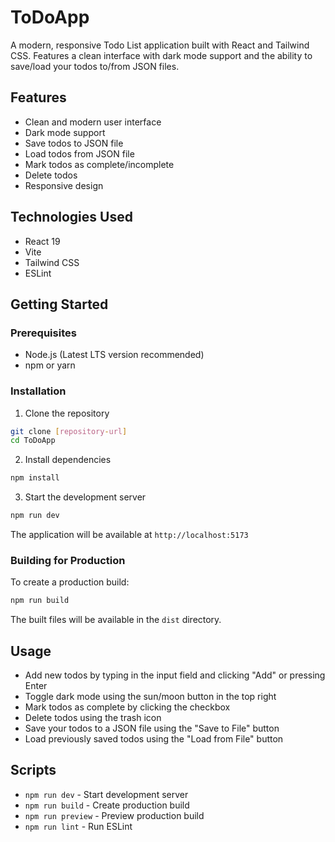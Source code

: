 # ToDoApp

A modern, responsive Todo List application built with React and Tailwind CSS. Features a clean interface with dark mode support and the ability to save/load your todos to/from JSON files.

## Features

- Clean and modern user interface
- Dark mode support
- Save todos to JSON file
- Load todos from JSON file
- Mark todos as complete/incomplete
- Delete todos
- Responsive design

## Technologies Used

- React 19
- Vite
- Tailwind CSS
- ESLint

## Getting Started

### Prerequisites

- Node.js (Latest LTS version recommended)
- npm or yarn

### Installation

1. Clone the repository
```bash
git clone [repository-url]
cd ToDoApp
```

2. Install dependencies
```bash
npm install
```

3. Start the development server
```bash
npm run dev
```

The application will be available at `http://localhost:5173`

### Building for Production

To create a production build:

```bash
npm run build
```

The built files will be available in the `dist` directory.

## Usage

- Add new todos by typing in the input field and clicking "Add" or pressing Enter
- Toggle dark mode using the sun/moon button in the top right
- Mark todos as complete by clicking the checkbox
- Delete todos using the trash icon
- Save your todos to a JSON file using the "Save to File" button
- Load previously saved todos using the "Load from File" button

## Scripts

- `npm run dev` - Start development server
- `npm run build` - Create production build
- `npm run preview` - Preview production build
- `npm run lint` - Run ESLint